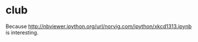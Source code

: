 club
====

Because http://nbviewer.ipython.org/url/norvig.com/ipython/xkcd1313.ipynb is interesting.
